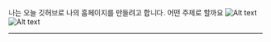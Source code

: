 나는 오늘 깃허브로 나의 훔페이지를 만들려고 합니다. 
어떤 주제로 할까요
![Alt text](/path/to/img.jpg)
![Alt text](
http://img.danawa.com/prod_img/500000/869/844/img/2844869_1.jpg?shrink=500:500&_v=20210325103140
)
<hr/>

